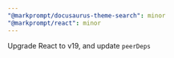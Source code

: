 ```yaml
---
"@markprompt/docusaurus-theme-search": minor
"@markprompt/react": minor
---
```


Upgrade React to v19, and update `peerDeps`
